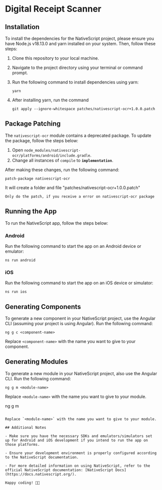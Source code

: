 # Digital Receipt Scanner

## Installation

To install the dependencies for the NativeScript project, please ensure you have Node.js v18.13.0 and yarn installed on your system. Then, follow these steps:

1. Clone this repository to your local machine.

2. Navigate to the project directory using your terminal or command prompt.

3. Run the following command to install dependencies using yarn:

   ```
   yarn
   ```

4. After installing yarn, run the command

   ```
   git apply --ignore-whitespace patches/nativescript-ocr+1.0.0.patch
   ```

## Package Patching

The `nativescript-ocr` module contains a deprecated package. To update the package, follow the steps below:

1. Open `node_modules/nativescript-ocr/platforms/android/include.gradle`.
2. Change all instances of `compile` to **`implementation`**.

After making these changes, run the following command:

```
patch-package nativescript-ocr
```

It will create a folder and file "patches/nativescript-ocr+1.0.0.patch"

`Only do the patch, if you receive a error on nativescript-ocr package`

## Running the App

To run the NativeScript app, follow the steps below:

### Android

Run the following command to start the app on an Android device or emulator:

```
ns run android
```

### iOS

Run the following command to start the app on an iOS device or simulator:

```
ns run ios
```

## Generating Components

To generate a new component in your NativeScript project, use the Angular CLI (assuming your project is using Angular). Run the following command:

```
ng g c <component-name>
```

Replace `<component-name>` with the name you want to give to your component.

## Generating Modules

To generate a new module in your NativeScript project, also use the Angular CLI. Run the following command:

```
ng g m <module-name>
```

Replace `<module-name>` with the name you want to give to your module.

ng g m <module-name>

```

Replace `<module-name>` with the name you want to give to your module.

## Additional Notes

- Make sure you have the necessary SDKs and emulators/simulators set up for Android and iOS development if you intend to run the app on those platforms.

- Ensure your development environment is properly configured according to the NativeScript documentation.

- For more detailed information on using NativeScript, refer to the official NativeScript documentation: [NativeScript Docs](https://docs.nativescript.org/).

Happy coding! 🚀📱
```
